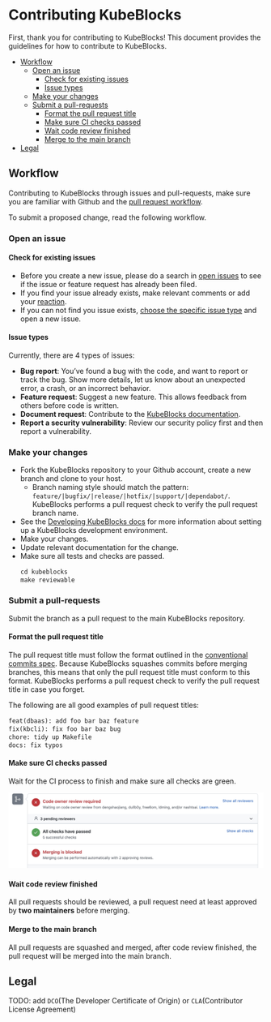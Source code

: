 # Contributing KubeBlocks
First, thank you for contributing to KubeBlocks! 
This document provides the guidelines for how to contribute to KubeBlocks. 

- [Workflow](#workflow)
  - [Open an issue](#open-an-issue)
    - [Check for existing issues](#check-for-existing-issues)
    - [Issue types](#issue-types)
  - [Make your changes](#make-your-changes)
  - [Submit a pull-requests](#submit-a-pull-requests)
    - [Format the pull request title](#format-the-pull-request-title)
    - [Make sure CI checks passed](#make-sure-ci-checks-passed)
    - [Wait code review finished](#wait-code-review-finished)
    - [Merge to the main branch](#merge-to-the-main-branch)
- [Legal](#legal)

## Workflow
Contributing to KubeBlocks through issues and pull-requests, make sure you are familiar with Github and the [pull request workflow](https://docs.github.com/en/get-started/quickstart/github-flow).

To submit a proposed change, read the following workflow.

### Open an issue
#### Check for existing issues
- Before you create a new issue, please do a search in [open issues](https://github.com/apecloud/kubeblocks/issues) to see if the issue or feature request has already been filed.
- If you find your issue already exists, make relevant comments or add your [reaction](https://github.blog/2016-03-10-add-reactions-to-pull-requests-issues-and-comments/).
- If you can not find you issue exists, [choose the specific issue type]((https://github.com/apecloud/kubeblocks/issues/new/choose)) and open a new issue.

#### Issue types
Currently, there are 4 types of issues:
- **Bug report**: You’ve found a bug with the code, and want to report or track the bug. Show more details, let us know about an unexpected error, a crash, or an incorrect behavior.
- **Feature request**: Suggest a new feature. This allows feedback from others before code is written.
- **Document request**: Contribute to the [KubeBlocks documentation](https://kubeblocks.io/docs/overview).
- **Report a security vulnerability**: Review our security policy first and then report a vulnerability.

### Make your changes
- Fork the KubeBlocks repository to your Github account, create a new branch and clone to your host.
  - Branch naming style should match the pattern: `feature/|bugfix/|release/|hotfix/|support/|dependabot/`. KubeBlocks performs a pull request check to verify the pull request branch name.
- See the [Developing KubeBlocks docs](./DEVELOPING.md) for more information about setting up a KubeBlocks development environment.
- Make your changes.
- Update relevant documentation for the change.
- Make sure all tests and checks are passed.
    ```shell
    cd kubeblocks
    make reviewable
    ```


### Submit a pull-requests
Submit the branch as a pull request to the main KubeBlocks repository.
#### Format the pull request title
The pull request title must follow the format outlined in the [conventional commits spec](https://www.conventionalcommits.org/en/v1.0.0/). Because KubeBlocks squashes commits before merging branches, this means that only the pull request title must conform to this format. KubeBlocks performs a pull request check to verify the pull request title in case you forget.

The following are all good examples of pull request titles:
```shell
feat(dbaas): add foo bar baz feature
fix(kbcli): fix foo bar baz bug
chore: tidy up Makefile
docs: fix typos
```

#### Make sure CI checks passed
Wait for the CI process to finish and make sure all checks are green.

![CI checks passed](img/ci_checks_passed.jpeg)


#### Wait code review finished
All pull requests should be reviewed, a pull request need at least approved by **two maintainers** before merging.


#### Merge to the main branch
All pull requests are squashed and merged, after code review finished, the pull request will be merged into the main branch.

## Legal
TODO: add `DCO`(The Developer Certificate of Origin) or `CLA`(Contributor License Agreement)
